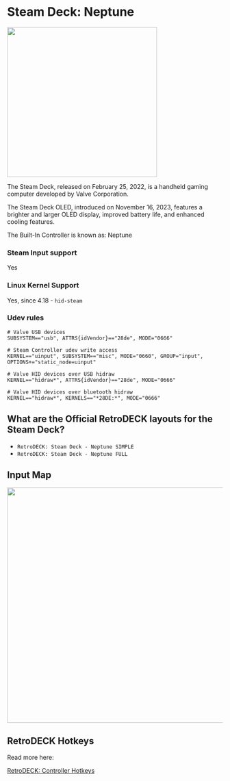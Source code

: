 # Steam Deck: Neptune

<img src="../../../wiki_images/graphics/steamdeck/rd_sd_screen1.jpeg" width="350">

The Steam Deck, released on February 25, 2022, is a handheld gaming computer developed by Valve Corporation. 

The Steam Deck OLED, introduced on November 16, 2023, features a brighter and larger OLED display, improved battery life, and enhanced cooling features.

The Built-In Controller is known as: Neptune

### Steam Input support

Yes

### Linux Kernel Support

Yes, since 4.18 - `hid-steam`

### Udev rules

```
# Valve USB devices
SUBSYSTEM=="usb", ATTRS{idVendor}=="28de", MODE="0666"

# Steam Controller udev write access
KERNEL=="uinput", SUBSYSTEM=="misc", MODE="0660", GROUP="input", OPTIONS+="static_node=uinput"

# Valve HID devices over USB hidraw
KERNEL=="hidraw*", ATTRS{idVendor}=="28de", MODE="0666"

# Valve HID devices over bluetooth hidraw
KERNEL=="hidraw*", KERNELS=="*28DE:*", MODE="0666"
```

## What are the Official RetroDECK layouts for the Steam Deck?

- `RetroDECK: Steam Deck - Neptune SIMPLE`
- `RetroDECK: Steam Deck - Neptune FULL`

## Input Map

<img src="../../../wiki_images/graphics/steamdeck/steam-deck-inputs.jpg" width="550">

## RetroDECK Hotkeys

Read more here:

[RetroDECK: Controller Hotkeys](../../wiki_rd_controls/hotkeys-retrodeck.md)
